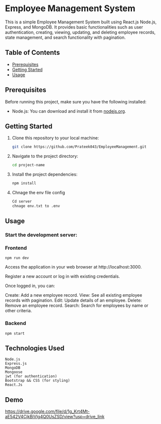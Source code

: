 # Employee Management System
This is a simple Employee Management System built using React.js Node.js, Express, and MongoDB. It provides basic functionalities such as user authentication, creating, viewing, updating, and deleting employee records, state management, and search functionality with pagination.

## Table of Contents

- [Prerequisites](#prerequisites)
- [Getting Started](#getting-started)
- [Usage](#usage)

## Prerequisites

Before running this project, make sure you have the following installed:

- Node.js: You can download and install it from [nodejs.org](https://nodejs.org/).

## Getting Started

1. Clone this repository to your local machine:

   ```bash
   git clone https://github.com/Prateek043/EmployeeManagement.git

2. Navigate to the project directory:
    ```bash
    cd project-name
3. Install the project dependencies:
    ```bash
    npm install

4. Chnage the env file config
    ```bash
    Cd server
    chnage env.txt to .env 

## Usage

### Start the development server:

### Frontend
    npm run dev
Access the application in your web browser at http://localhost:3000.

Register a new account or log in with existing credentials.

Once logged in, you can:

Create: Add a new employee record.
View: See all existing employee records with pagination.
Edit: Update details of an employee.
Delete: Remove an employee record.
Search: Search for employees by name or other criteria.
### Backend
    npm start

## Technologies Used
```
Node.js
Express.js
MongoDB
Mongoose
jwt (for authentication)
Bootstrap && CSS (for styling)
React.Js
```
## Demo

https://drive.google.com/file/d/1g_Krt4Mt-aE542V4CjkBiVlg4Q0UsZSD/view?usp=drive_link

